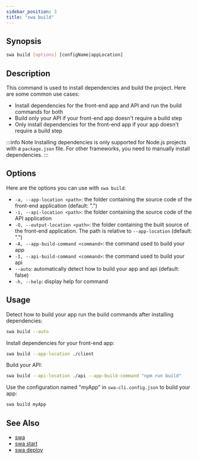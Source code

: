 ```yaml
---
sidebar_position: 3
title: "swa build"
---
```


## Synopsis

```bash
swa build [options] [configName|appLocation]
```

## Description

This command is used to install dependencies and build the project. Here are some common use cases:

- Install dependencies for the front-end app and API and run the build commands for both
- Build only your API if your front-end app doesn't require a build step
- Only install dependencies for the front-end app if your app doesn't require a build step

:::info Note
Installing dependencies is only supported for Node.js projects with a `package.json` file.
For other frameworks, you need to manually install dependencies.
:::

## Options

Here are the options you can use with `swa build`:

- `-a, --app-location <path>`: the folder containing the source code of the front-end application (default: ".")
- `-i, --api-location <path>`: the folder containing the source code of the API application
- `-O, --output-location <path>`: the folder containing the built source of the front-end application. The path is relative to `--app-location` (default: ".")
- `-A, --app-build-command <command>`: the command used to build your app
- `-I, --api-build-command <command>`: the command used to build your api
- `--auto`: automatically detect how to build your app and api (default: false)
- `-h, --help`: display help for command

## Usage

Detect how to build your app run the build commands after installing dependencies:

```bash
swa build --auto
```

Install dependencies for your front-end app:

```bash
swa build --app-location ./client
```

Build your API:

```bash
swa build --api-location ./api --app-build-command "npm run build"
```

Use the configuration named "myApp" in `swa-cli.config.json` to build your app:

```bash
swa build myApp
```

## See Also

- [swa](./swa)
- [swa start](./swa-start)
- [swa deploy](./swa-deploy)
